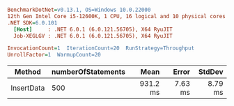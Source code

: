 ``` ini

BenchmarkDotNet=v0.13.1, OS=Windows 10.0.22000
12th Gen Intel Core i5-12600K, 1 CPU, 16 logical and 10 physical cores
.NET SDK=6.0.101
  [Host]     : .NET 6.0.1 (6.0.121.56705), X64 RyuJIT
  Job-XEGLGV : .NET 6.0.1 (6.0.121.56705), X64 RyuJIT

InvocationCount=1  IterationCount=20  RunStrategy=Throughput  
UnrollFactor=1  WarmupCount=20  

```
|     Method | numberOfStatements |     Mean |   Error |  StdDev |
|----------- |------------------- |---------:|--------:|--------:|
| InsertData |                500 | 931.2 ms | 7.63 ms | 8.79 ms |
